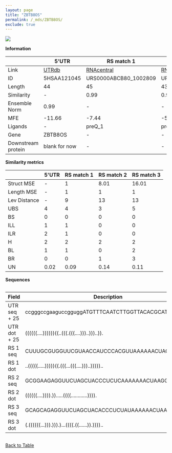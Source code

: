 ```yaml
---
layout: page
title: "ZBTB8OS"
permalink: /_mds/ZBTB8OS/
exclude: true
---
```




![](../../alns_9.28.22/aln_5HSAA121045_0.997.png?raw=true)


**Information**

| | 5'UTR       | RS match 1   | RS match 2  | RS match 3 |
| ---- | ----------- | ----------- | ----------- | ----------- |
| Link | <a href="http://utrdb.ba.itb.cnr.it/getutr/5HSAA121045/1" target="_blank" rel="noopener noreferrer">UTRdb</a>   | <a href="https://rnacentral.org/rna/URS0000ABCB80/1002809" target="_blank" rel="noopener noreferrer">RNAcentral</a>     |<a href="https://rnacentral.org/rna/URS0000C65269/1581037" target="_blank" rel="noopener noreferrer">RNAcentral</a>  | <a href="https://rnacentral.org/rna/URS0000AB5458/649639" target="_blank" rel="noopener noreferrer">RNAcentral</a>   |
| ID | 5HSAA121045     | URS0000ABCB80_1002809     | URS0000C65269_1581037     | URS0000AB5458_649639     |
| Length | 44     |  45    | 43   |  45    |
| Similarity | - | 0.99 | 0.98 | 0.98 |
| Ensemble Norm | 0.99 | - | - | - |
| MFE | -11.66 | -7.44 | -5.85 | -5.98 |
| Ligands | - | preQ_1 | preQ_1 | preQ_1 |
| Gene | ZBTB8OS | - | - | - |
| Downstream protein | blank for now    |    -    | -  | - |


**Similarity metrics**

| | 5'UTR       | RS match 1   | RS match 2  | RS match 3 |
| ---- | ----------- | ----------- | ----------- | ----------- |
| Struct MSE | - | 1 | 8.01 | 16.01 |
| Length MSE | - | 1 | 1 | 1 |
| Lev Distance | - | 9 | 13 | 13 |
| UBS| 4 | 4 | 3 | 5 |
| BS | 0 | 0 | 0 | 0 |
| ILL | 1 | 1 | 0 | 0 |
| ILR | 2 | 1 | 0 | 0 |
| H | 2 | 2 | 2 | 2 |
| BL | 1 | 1 | 0 | 2 |
| BR | 0 | 0 | 1 | 3 |
| UN | 0.02 | 0.09 | 0.14 | 0.11 |

**Sequences**


<div style="overflow-x:auto;">

<table>
<colgroup>
<col width="30%" />
<col width="70%" />
</colgroup>
<thead>
<tr class="header">
<th>Field</th>
<th>Description</th>
</tr>
</thead>
<tbody>
<tr>
<td markdown="span">UTR seq + 25 </td>
<td markdown="span"> ccgggccgaaguccgguggATGTTTCAATCTTGGTTACACGCAT </td>
</tr>
<tr>
<td markdown="span">UTR dot + 25  </td>
<td markdown="span"> ((((((....))))))((..(((.(((....)))..)))..)).
</td>
</tr>


<tr>
<td markdown="span">RS 1 seq </td>
<td markdown="span"> CUUUGCGUGGUUCGUAACCAUCCCACGUUAAAAAACUAGGAGGAA
</td>
</tr>


<tr>
<td markdown="span">RS 1 dot </td>
<td markdown="span"> ..(((((.....)))))((.(((...(((....)))..)))))..
</td>
</tr>


<tr>
<td markdown="span">RS 2 seq </td>
<td markdown="span"> GCGGAAGAGGUUCUAGCUACCCUCUCAAAAAAACUAAGGAGAA
</td>
</tr>


<tr>
<td markdown="span">RS 2 dot </td>
<td markdown="span"> ((((((....)))).)).....((((............)))).
</td>
</tr>


<tr>
<td markdown="span">RS 3 seq </td>
<td markdown="span"> GCAGCAGAGGUUCUAGCUACACCCUCUAUAAAAAACUAAGGAGAC
</td>
</tr>


<tr>
<td markdown="span">RS 3 dot </td>
<td markdown="span"> (.((((((...))).))).)...((((.((......)).))))..
</td>
</tr>

</tbody>
</table>


</div>


[Back to Table](../../display)
